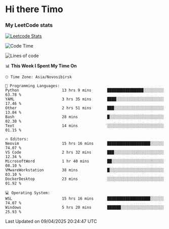 # Hi there Timo
### My LeetCode stats
[![Leetcode Stats](https://leetcard.jacoblin.cool/przdtl?border=0&radius=20&ext=heatmap&theme=nord)](https://leetcode.com/przdtl)

<!--START_SECTION:waka-->
![Code Time](http://img.shields.io/badge/Code%20Time-743%20hrs%2049%20mins-blue)

![Lines of code](https://img.shields.io/badge/From%20Hello%20World%20I%27ve%20Written-84.0%20thousand%20lines%20of%20code-blue)

📊 **This Week I Spent My Time On** 

```text
🕑︎ Time Zone: Asia/Novosibirsk

💬 Programming Languages: 
Python                   13 hrs 9 mins       ████████████████░░░░░░░░░   63.78 % 
YAML                     3 hrs 35 mins       ████░░░░░░░░░░░░░░░░░░░░░   17.46 % 
Other                    2 hrs 51 mins       ███░░░░░░░░░░░░░░░░░░░░░░   13.84 % 
Bash                     28 mins             █░░░░░░░░░░░░░░░░░░░░░░░░   02.30 % 
Text                     14 mins             ░░░░░░░░░░░░░░░░░░░░░░░░░   01.15 % 

🔥 Editors: 
Neovim                   15 hrs 16 mins      ███████████████████░░░░░░   74.07 % 
VS Code                  2 hrs 32 mins       ███░░░░░░░░░░░░░░░░░░░░░░   12.34 % 
MicrosoftWord            1 hr 40 mins        ██░░░░░░░░░░░░░░░░░░░░░░░   08.10 % 
VMwareWorkstation        38 mins             █░░░░░░░░░░░░░░░░░░░░░░░░   03.10 % 
DockerDesktop            23 mins             ░░░░░░░░░░░░░░░░░░░░░░░░░   01.92 % 

💻 Operating System: 
WSL                      15 hrs 16 mins      ███████████████████░░░░░░   74.07 % 
Windows                  5 hrs 20 mins       ██████░░░░░░░░░░░░░░░░░░░   25.93 % 
```


 Last Updated on 09/04/2025 20:24:47 UTC
<!--END_SECTION:waka-->

